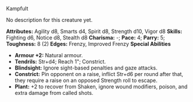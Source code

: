Kampfult

No description for this creature yet.

**Attributes:** Agility d8, Smarts d4, Spirit d8, Strength d10, Vigor
d8
**Skills:** Fighting d6, Notice d8, Stealth d8
**Charisma:** -; **Pace:** 4; **Parry:** 5; **Toughness:** 8 (2)
**Edges:** Frenzy, Improved Frenzy
**Special Abilities**
- **Armour +2:** Natural armour.
- **Tendrils:** Str+d4; Reach 1"; Constrict.
- **Blindsight:** Ignore sight-based penalties and gaze attacks.
- **Constrict:** Pin opponent on a raise, inflict Str+d6 per round after
that, they require a raise on an opposed Strength roll to escape.
- **Plant:** +2 to recover from Shaken, ignore wound modifiers, poison,
and extra damage from called shots.

